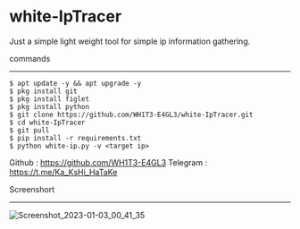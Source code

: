 # white-IpTracer
Just a simple light weight tool for simple ip information gathering.


commands
_______________
	$ apt update -y && apt upgrade -y
	$ pkg install git
	$ pkg install figlet
  	$ pkg install python
	$ git clone https://github.com/WH1T3-E4GL3/white-IpTracer.git
	$ cd white-IpTracer
	$ git pull
	$ pip install -r requirements.txt
	$ python white-ip.py -v <target ip>


Github   : https://github.com/WH1T3-E4GL3
Telegram : https://t.me/Ka_KsHi_HaTaKe

Screenshort
____________
	
![Screenshot_2023-01-03_00_41_35](https://user-images.githubusercontent.com/118425907/210305373-8327c9e9-482d-42b0-8787-6af8bfd871c2.png)
